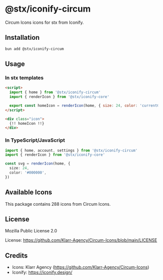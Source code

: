 # @stx/iconify-circum

Circum Icons icons for stx from Iconify.

## Installation

```bash
bun add @stx/iconify-circum
```

## Usage

### In stx templates

```html
<script>
  import { home } from '@stx/iconify-circum'
  import { renderIcon } from '@stx/iconify-core'

  export const homeIcon = renderIcon(home, { size: 24, color: 'currentColor' })
</script>

<div class="icon">
  {!! homeIcon !!}
</div>
```

### In TypeScript/JavaScript

```typescript
import { home, account, settings } from '@stx/iconify-circum'
import { renderIcon } from '@stx/iconify-core'

const svg = renderIcon(home, {
  size: 24,
  color: '#000000',
})
```

## Available Icons

This package contains 288 icons from Circum Icons.

## License

Mozilla Public License 2.0

License: https://github.com/Klarr-Agency/Circum-Icons/blob/main/LICENSE

## Credits

- Icons: Klarr Agency (https://github.com/Klarr-Agency/Circum-Icons)
- Iconify: https://iconify.design/
